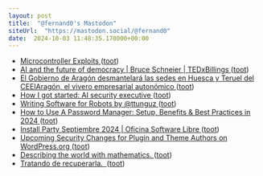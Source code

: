 ```yaml
---
layout: post
title:  "@fernand0's Mastodon"
siteUrl:  "https://mastodon.social/@fernand0"
date:  2024-10-03 11:48:35.170000+00:00
---
```

*  [Microcontroller Exploits ](https://www.oreilly.com/library/view/microcontroller-exploits/9781098182243) ([toot](https://mastodon.social/@fernand0/113243331963560807))
*  [AI and the future of democracy \| Bruce Schneier \| TEDxBillings ](https://www.youtube.com/watch?v=uqC4nb7fLp) ([toot](https://mastodon.social/@fernand0/113242987049987838))
*  [El Gobierno de Aragón desmantelará las sedes en Huesca y Teruel del CEEIAragón, el vivero empresarial autonómico ](https://www.eldiario.es/aragon/politica/gobierno-aragon-desmantelara-sedes-huesca-teruel-ceeiaragon-vivero-empresarial-autonomico_1_11675634.htm) ([toot](https://mastodon.social/@fernand0/113242848110730483))
*  [How I got started: AI security executive ](https://securityintelligence.com/articles/how-i-got-started-ai-security-executive) ([toot](https://mastodon.social/@fernand0/113242539808438096))
*  [Writing Software for Robots by @ttunguz ](https://tomtunguz.com/writing-software-for-robots) ([toot](https://mastodon.social/@fernand0/113242385137955585))
*  [How to Use A Password Manager: Setup, Benefits & Best Practices in 2024 ](https://www.esecurityplanet.com/applications/how-to-use-a-password-manager) ([toot](https://mastodon.social/@fernand0/113241541024940554))
*  [Install Party Septiembre 2024 \|  Oficina Software Libre   ](https://osluz.unizar.es/content/install-party-septiembre-2024) ([toot](https://mastodon.social/@fernand0/113240917425851134))
*  [Upcoming Security Changes for Plugin and Theme Authors on WordPress.org ](https://make.wordpress.org/plugins/2024/09/04/upcoming-security-changes-for-plugin-and-theme-authors-on-wordpress-org) ([toot](https://mastodon.social/@fernand0/113238967698150529))
*  [Describing the world with mathematics. ](https://thonyc.wordpress.com/2024/09/04/describing-the-world-with-mathematics) ([toot](https://mastodon.social/@fernand0/113238736756437182))
*  [Tratando de recuperarla.  ](https://avecesunafoto.wordpress.com/2024/10/02/tratando-de-recuperarla) ([toot](https://mastodon.social/@fernand0/113238590637896753))
